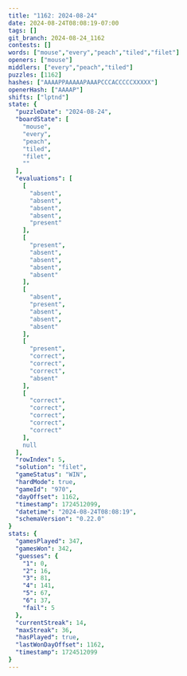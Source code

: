 ```yaml
---
title: "1162: 2024-08-24"
date: 2024-08-24T08:08:19-07:00
tags: []
git_branch: 2024-08-24_1162
contests: []
words: ["mouse","every","peach","tiled","filet"]
openers: ["mouse"]
middlers: ["every","peach","tiled"]
puzzles: [1162]
hashes: ["AAAAPPAAAAAPAAAPCCCACCCCCXXXXX"]
openerHash: ["AAAAP"]
shifts: ["lptnd"]
state: {
  "puzzleDate": "2024-08-24",
  "boardState": [
    "mouse",
    "every",
    "peach",
    "tiled",
    "filet",
    ""
  ],
  "evaluations": [
    [
      "absent",
      "absent",
      "absent",
      "absent",
      "present"
    ],
    [
      "present",
      "absent",
      "absent",
      "absent",
      "absent"
    ],
    [
      "absent",
      "present",
      "absent",
      "absent",
      "absent"
    ],
    [
      "present",
      "correct",
      "correct",
      "correct",
      "absent"
    ],
    [
      "correct",
      "correct",
      "correct",
      "correct",
      "correct"
    ],
    null
  ],
  "rowIndex": 5,
  "solution": "filet",
  "gameStatus": "WIN",
  "hardMode": true,
  "gameId": "970",
  "dayOffset": 1162,
  "timestamp": 1724512099,
  "datetime": "2024-08-24T08:08:19",
  "schemaVersion": "0.22.0"
}
stats: {
  "gamesPlayed": 347,
  "gamesWon": 342,
  "guesses": {
    "1": 0,
    "2": 16,
    "3": 81,
    "4": 141,
    "5": 67,
    "6": 37,
    "fail": 5
  },
  "currentStreak": 14,
  "maxStreak": 36,
  "hasPlayed": true,
  "lastWonDayOffset": 1162,
  "timestamp": 1724512099
}
---
```

<!-- more -->
